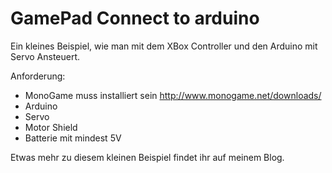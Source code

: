 # GamePad Connect to arduino

Ein kleines Beispiel, wie man mit dem XBox Controller und den Arduino mit Servo Ansteuert.

Anforderung:
- MonoGame muss installiert sein http://www.monogame.net/downloads/
- Arduino
- Servo
- Motor Shield
- Batterie mit mindest 5V

Etwas mehr zu diesem kleinen Beispiel findet ihr auf meinem Blog. 

